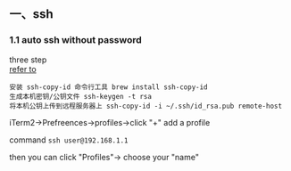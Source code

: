 ## 一、ssh

### 1.1 auto ssh without password

three step  
[refer to](http://note.youdao.com/noteshare?id=9ec81dd49cf70f513cf9cdc1359031ac)

```
安装 ssh-copy-id 命令行工具 brew install ssh-copy-id
生成本机密钥/公钥文件 ssh-keygen -t rsa
将本机公钥上传到远程服务器上 ssh-copy-id -i ~/.ssh/id_rsa.pub remote-host
```

iTerm2->Prefreences->profiles->click "+" add a profile

command `ssh user@192.168.1.1`

then you can click "Profiles"-> choose your "name" 
